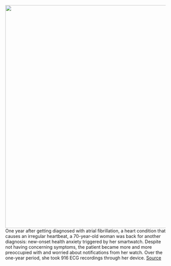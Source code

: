 <img src='https://cdn.vox-cdn.com/thumbor/OjtF26_isXSSHZcs0XxoNiYTGJg=/0x0:2040x1360/1200x800/filters:focal(857x517:1183x843)/cdn.vox-cdn.com/uploads/chorus_image/image/69747270/acastro_190219_1777_watch_health_0002.0.jpg' width='700px' /><br/>
One year after getting diagnosed with atrial fibrillation, a heart condition that causes an irregular heartbeat, a 70-year-old woman was back for another diagnosis: new-onset health anxiety triggered by her smartwatch. Despite not having concerning symptoms, the patient became more and more preoccupied with and worried about notifications from her watch. Over the one-year period, she took 916 ECG recordings through her device.
<a href='https://www.theverge.com/2021/8/19/22630463/smartwatch-health-anxiety-heart-alerts-patient-education'> Source <a/>